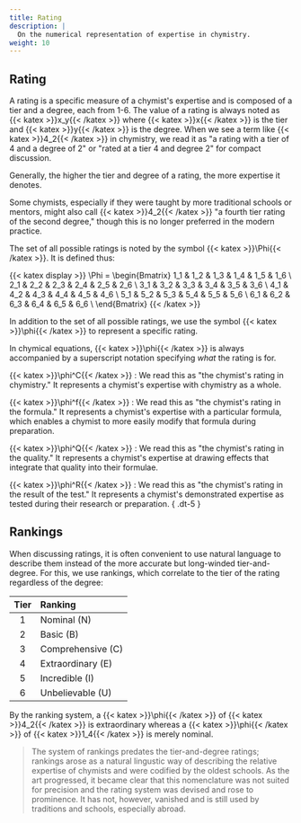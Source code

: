 ```yaml
---
title: Rating
description: |
  On the numerical representation of expertise in chymistry.
weight: 10
---
```


## Rating

A rating is a specific measure of a chymist's expertise and is composed of a tier and a degree,
each from 1-6. The value of a rating is always noted as {{< katex >}}x_y{{< /katex >}} where
{{< katex >}}x{{< /katex >}} is the tier and {{< katex >}}y{{< /katex >}} is the degree. When we
see a term like {{< katex >}}4_2{{< /katex >}} in chymistry, we read it as "a rating with a tier of
4 and a degree of 2" or "rated at a tier 4 and degree 2" for compact discussion.

Generally, the higher the tier and degree of a rating, the more expertise it denotes.

Some chymists, especially if they were taught by more traditional schools or mentors, might also
call {{< katex >}}4_2{{< /katex >}} "a fourth tier rating of the second degree," though this is no
longer preferred in the modern practice.

The set of all possible ratings is noted by the symbol {{< katex >}}\Phi{{< /katex >}}. It is
defined thus:

{{< katex display >}}
\Phi = \begin{Bmatrix}
1_1 & 1_2 & 1_3 & 1_4 & 1_5 & 1_6 \\
2_1 & 2_2 & 2_3 & 2_4 & 2_5 & 2_6 \\
3_1 & 3_2 & 3_3 & 3_4 & 3_5 & 3_6 \\
4_1 & 4_2 & 4_3 & 4_4 & 4_5 & 4_6 \\
5_1 & 5_2 & 5_3 & 5_4 & 5_5 & 5_6 \\
6_1 & 6_2 & 6_3 & 6_4 & 6_5 & 6_6 \\
\end{Bmatrix}
{{< /katex >}}

In addition to the set of all possible ratings, we use the symbol {{< katex >}}\phi{{< /katex >}} to
represent a specific rating.

In chymical equations, {{< katex >}}\phi{{< /katex >}} is always accompanied by a superscript
notation specifying _what_ the rating is for.

{{< katex >}}\phi^C{{< /katex >}}
: We read this as "the chymist's rating in chymistry." It represents a chymist's  expertise with
  chymistry as a whole.

{{< katex >}}\phi^f{{< /katex >}}
: We read this as "the chymist's rating in the formula." It represents a chymist's expertise with a
  particular formula, which enables a chymist to more easily modify that formula during preparation.

{{< katex >}}\phi^Q{{< /katex >}}
: We read this as "the chymist's rating in the quality." It represents a chymist's expertise at
  drawing effects that integrate that quality into their formulae.

{{< katex >}}\phi^R{{< /katex >}}
: We read this as "the chymist's rating in the result of the test." It represents a chymist's
  demonstrated expertise as tested during their research or preparation.
{ .dt-5 }

## Rankings

When discussing ratings, it is often convenient to use natural language to describe them instead of
the more accurate but long-winded tier-and-degree. For this, we use rankings, which correlate to the
tier of the rating regardless of the degree:

| Tier  | Ranking           |
| :---: | :---------------- |
|   1   | Nominal (N)       |
|   2   | Basic (B)         |
|   3   | Comprehensive (C) |
|   4   | Extraordinary (E) |
|   5   | Incredible (I)    |
|   6   | Unbelievable (U)  |

By the ranking system, a {{< katex >}}\phi{{< /katex >}} of {{< katex >}}4_2{{< /katex >}} is
extraordinary whereas a {{< katex >}}\phi{{< /katex >}} of {{< katex >}}1_4{{< /katex >}} is merely
nominal.

> The system of rankings predates the tier-and-degree ratings; rankings arose as a natural lingustic
> way of describing the relative expertise of chymists and were codified by the oldest schools. As
> the art progressed, it became clear that this nomenclature was not suited for precision and the
> rating system was devised and rose to prominence. It has not, however, vanished and is still used
> by traditions and schools, especially abroad.
